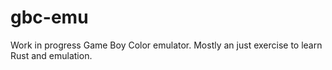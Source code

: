 # gbc-emu

Work in progress Game Boy Color emulator. Mostly an just exercise to learn Rust and emulation.
